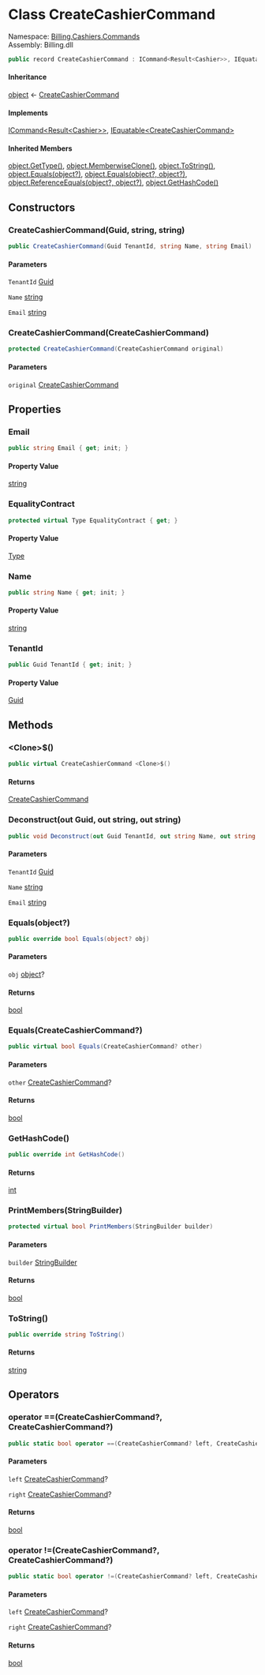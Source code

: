 # <a id="Billing_Cashiers_Commands_CreateCashierCommand"></a> Class CreateCashierCommand

Namespace: [Billing.Cashiers.Commands](Billing.Cashiers.Commands.md)  
Assembly: Billing.dll  

```csharp
public record CreateCashierCommand : ICommand<Result<Cashier>>, IEquatable<CreateCashierCommand>
```

#### Inheritance

[object](https://learn.microsoft.com/dotnet/api/system.object) ← 
[CreateCashierCommand](Billing.Cashiers.Commands.CreateCashierCommand.md)

#### Implements

[ICommand<Result<Cashier\>\>](https://github.com/vgmello/momentum\-sample/blob/0b2e226d00660d6f2b9ea7a033ba4926f0678942/libs/Operations/src/Operations.Extensions.Abstractions/Messaging/ICommand.cs), 
[IEquatable<CreateCashierCommand\>](https://learn.microsoft.com/dotnet/api/system.iequatable\-1)

#### Inherited Members

[object.GetType\(\)](https://learn.microsoft.com/dotnet/api/system.object.gettype), 
[object.MemberwiseClone\(\)](https://learn.microsoft.com/dotnet/api/system.object.memberwiseclone), 
[object.ToString\(\)](https://learn.microsoft.com/dotnet/api/system.object.tostring), 
[object.Equals\(object?\)](https://learn.microsoft.com/dotnet/api/system.object.equals\#system\-object\-equals\(system\-object\)), 
[object.Equals\(object?, object?\)](https://learn.microsoft.com/dotnet/api/system.object.equals\#system\-object\-equals\(system\-object\-system\-object\)), 
[object.ReferenceEquals\(object?, object?\)](https://learn.microsoft.com/dotnet/api/system.object.referenceequals), 
[object.GetHashCode\(\)](https://learn.microsoft.com/dotnet/api/system.object.gethashcode)

## Constructors

### <a id="Billing_Cashiers_Commands_CreateCashierCommand__ctor_System_Guid_System_String_System_String_"></a> CreateCashierCommand\(Guid, string, string\)

```csharp
public CreateCashierCommand(Guid TenantId, string Name, string Email)
```

#### Parameters

`TenantId` [Guid](https://learn.microsoft.com/dotnet/api/system.guid)

`Name` [string](https://learn.microsoft.com/dotnet/api/system.string)

`Email` [string](https://learn.microsoft.com/dotnet/api/system.string)

### <a id="Billing_Cashiers_Commands_CreateCashierCommand__ctor_Billing_Cashiers_Commands_CreateCashierCommand_"></a> CreateCashierCommand\(CreateCashierCommand\)

```csharp
protected CreateCashierCommand(CreateCashierCommand original)
```

#### Parameters

`original` [CreateCashierCommand](Billing.Cashiers.Commands.CreateCashierCommand.md)

## Properties

### <a id="Billing_Cashiers_Commands_CreateCashierCommand_Email"></a> Email

```csharp
public string Email { get; init; }
```

#### Property Value

 [string](https://learn.microsoft.com/dotnet/api/system.string)

### <a id="Billing_Cashiers_Commands_CreateCashierCommand_EqualityContract"></a> EqualityContract

```csharp
protected virtual Type EqualityContract { get; }
```

#### Property Value

 [Type](https://learn.microsoft.com/dotnet/api/system.type)

### <a id="Billing_Cashiers_Commands_CreateCashierCommand_Name"></a> Name

```csharp
public string Name { get; init; }
```

#### Property Value

 [string](https://learn.microsoft.com/dotnet/api/system.string)

### <a id="Billing_Cashiers_Commands_CreateCashierCommand_TenantId"></a> TenantId

```csharp
public Guid TenantId { get; init; }
```

#### Property Value

 [Guid](https://learn.microsoft.com/dotnet/api/system.guid)

## Methods

### <a id="Billing_Cashiers_Commands_CreateCashierCommand__Clone__"></a> <Clone\>$\(\)

```csharp
public virtual CreateCashierCommand <Clone>$()
```

#### Returns

 [CreateCashierCommand](Billing.Cashiers.Commands.CreateCashierCommand.md)

### <a id="Billing_Cashiers_Commands_CreateCashierCommand_Deconstruct_System_Guid__System_String__System_String__"></a> Deconstruct\(out Guid, out string, out string\)

```csharp
public void Deconstruct(out Guid TenantId, out string Name, out string Email)
```

#### Parameters

`TenantId` [Guid](https://learn.microsoft.com/dotnet/api/system.guid)

`Name` [string](https://learn.microsoft.com/dotnet/api/system.string)

`Email` [string](https://learn.microsoft.com/dotnet/api/system.string)

### <a id="Billing_Cashiers_Commands_CreateCashierCommand_Equals_System_Object_"></a> Equals\(object?\)

```csharp
public override bool Equals(object? obj)
```

#### Parameters

`obj` [object](https://learn.microsoft.com/dotnet/api/system.object)?

#### Returns

 [bool](https://learn.microsoft.com/dotnet/api/system.boolean)

### <a id="Billing_Cashiers_Commands_CreateCashierCommand_Equals_Billing_Cashiers_Commands_CreateCashierCommand_"></a> Equals\(CreateCashierCommand?\)

```csharp
public virtual bool Equals(CreateCashierCommand? other)
```

#### Parameters

`other` [CreateCashierCommand](Billing.Cashiers.Commands.CreateCashierCommand.md)?

#### Returns

 [bool](https://learn.microsoft.com/dotnet/api/system.boolean)

### <a id="Billing_Cashiers_Commands_CreateCashierCommand_GetHashCode"></a> GetHashCode\(\)

```csharp
public override int GetHashCode()
```

#### Returns

 [int](https://learn.microsoft.com/dotnet/api/system.int32)

### <a id="Billing_Cashiers_Commands_CreateCashierCommand_PrintMembers_System_Text_StringBuilder_"></a> PrintMembers\(StringBuilder\)

```csharp
protected virtual bool PrintMembers(StringBuilder builder)
```

#### Parameters

`builder` [StringBuilder](https://learn.microsoft.com/dotnet/api/system.text.stringbuilder)

#### Returns

 [bool](https://learn.microsoft.com/dotnet/api/system.boolean)

### <a id="Billing_Cashiers_Commands_CreateCashierCommand_ToString"></a> ToString\(\)

```csharp
public override string ToString()
```

#### Returns

 [string](https://learn.microsoft.com/dotnet/api/system.string)

## Operators

### <a id="Billing_Cashiers_Commands_CreateCashierCommand_op_Equality_Billing_Cashiers_Commands_CreateCashierCommand_Billing_Cashiers_Commands_CreateCashierCommand_"></a> operator ==\(CreateCashierCommand?, CreateCashierCommand?\)

```csharp
public static bool operator ==(CreateCashierCommand? left, CreateCashierCommand? right)
```

#### Parameters

`left` [CreateCashierCommand](Billing.Cashiers.Commands.CreateCashierCommand.md)?

`right` [CreateCashierCommand](Billing.Cashiers.Commands.CreateCashierCommand.md)?

#### Returns

 [bool](https://learn.microsoft.com/dotnet/api/system.boolean)

### <a id="Billing_Cashiers_Commands_CreateCashierCommand_op_Inequality_Billing_Cashiers_Commands_CreateCashierCommand_Billing_Cashiers_Commands_CreateCashierCommand_"></a> operator \!=\(CreateCashierCommand?, CreateCashierCommand?\)

```csharp
public static bool operator !=(CreateCashierCommand? left, CreateCashierCommand? right)
```

#### Parameters

`left` [CreateCashierCommand](Billing.Cashiers.Commands.CreateCashierCommand.md)?

`right` [CreateCashierCommand](Billing.Cashiers.Commands.CreateCashierCommand.md)?

#### Returns

 [bool](https://learn.microsoft.com/dotnet/api/system.boolean)


